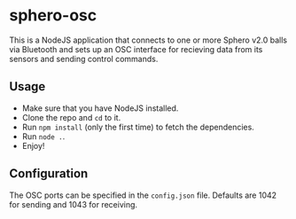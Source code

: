 sphero-osc
==========

This is a NodeJS application that connects to one or more Sphero v2.0 balls via Bluetooth and sets up an OSC interface for recieving data from its sensors and sending control commands. 

Usage
-----

- Make sure that you have NodeJS installed.
- Clone the repo and `cd` to it.
- Run `npm install` (only the first time) to fetch the dependencies.
- Run `node .`.
- Enjoy!

Configuration
-------------

The OSC ports can be specified in the `config.json` file. Defaults are 1042 for sending and 1043 for receiving.
